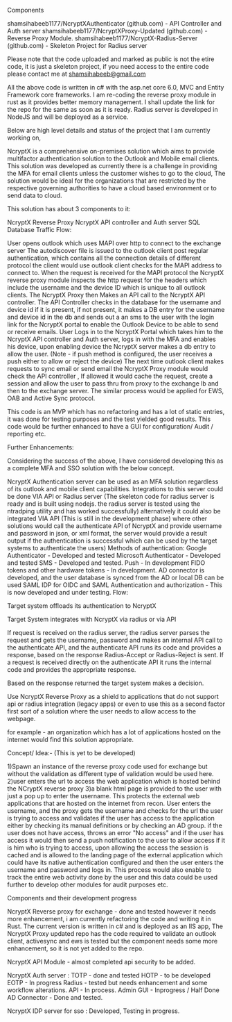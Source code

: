 Components

shamsihabeeb1177/NcryptXAuthenticator (github.com) - API Controller and Auth server shamsihabeeb1177/NcryptXProxy-Updated (github.com) - Reverse Proxy Module. shamsihabeeb1177/NcryptX-Radius-Server (github.com) - Skeleton Project for Radius server

Please note that the code uploaded and marked as public is not the etire code, it is just a skeleton project, if you need access to the entire code please contact me at shamsihabeeb@gmail.com

All the above code is written in c# with the asp.net core 6.0, MVC and Entity Framework core frameworks. I am re-coding the reverse proxy module in rust as it provides better memory management. I shall update the link for the repo for the same as soon as it is ready. Radius server is developed in NodeJS and will be deployed as a service.

Below are high level details and status of the project that I am currently working on,

NcryptX is a comprehensive on-premises solution which aims to provide multifactor authentication solution to the Outlook and Mobile email clients. This solution was developed as currently there is a challenge in providing the MFA for email clients unless the customer wishes to go to the cloud, The solution would be ideal for the organizations that are restricted by the respective governing authorities to have a cloud based environment or to send data to cloud.

This solution has about 3 components to it:

NcryptX Reverse Proxy
NcryptX API controller and Auth server
SQL Database
Traffic Flow:

User opens outlook which uses MAPI over http to connect to the exchange server
The autodiscover file is issued to the outlook client post regular authentication, which contains all the connection details of different protocol the client would use
outlook client checks for the MAPI address to connect to.
When the request is received for the MAPI protocol the NcryptX reverse proxy module inspects the http request for the headers which include the username and the device ID which is unique to all outlook clients.
The NcryptX Proxy then Makes an API call to the NcryptX API controller.
The API Controller checks in the database for the username and device id if it is present, if not present, it makes a DB entry for the username and device id in the db and sends out a an sms to the user with the login link for the NcryptX portal to enable the Outlook Device to be able to send or receive emails.
User Logs in to the NcryptX Portal which takes him to the NcryptX API controller and Auth server, logs in with the MFA and enables his device, upon enabling device the NcryptX server makes a db entry to allow the user. (Note - if push method is configured, the user receives a push either to allow or reject the device)
The next time outlook client makes requests to sync email or send email the NcryptX Proxy module would check the API controller , If allowed it would cache the request, create a session and allow the user to pass thru from proxy to the exchange lb and then to the exchange server.
The similar process would be applied for EWS, OAB and Active Sync protocol.

This code is an MVP which has no refactoring and has a lot of static entries, it was done for testing purposes and the test yielded good results. This code would be further enhanced to have a GUI for configuration/ Audit / reporting etc.

Further Enhancements:

Considering the success of the above, I have considered developing this as a complete MFA and SSO solution with the below concept.

NcryptX Authentication server can be used as an MFA solution regardless of its outlook and mobile client capabilities. Integrations to this server could be done VIA API or Radius server (The skeleton code for radius server is ready and is built using nodejs. the radius server is tested using the ntradping utility and has worked successfully) alternatively it could also be integrated VIA API (This is still in the development phase) where other solutions would call the authenticate API of NcryptX and provide username and password in json, or xml format, the server would provide a result output if the authentication is successful which can be used by the target systems to authenticate the users) Methods of authentication: Google Authenticator - Developed and tested Microsoft Authenticator - Developed and tested SMS - Developed and tested. Push - In development FIDO tokens and other hardware tokens - In development. AD connector is developed, and the user database is synced from the AD or local DB can be used
SAML IDP for OIDC and SAML Authentication and authorization - This is now developed and under testing.
Flow:

Target system offloads its authentication to NcryptX

Target System integrates with NcryptX via radius or via API

If request is received on the radius server, the radius server parses the request and gets the username, password and makes an internal API call to the authenticate API, and the authenticate API runs its code and provides a response, based on the response Radius-Accept or Radius-Reject is sent. If a request is received directly on the authenticate API it runs the internal code and provides the appropriate response.

Based on the response returned the target system makes a decision.

Use NcryptX Reverse Proxy as a shield to applications that do not support api or radius integration (legacy apps) or even to use this as a second factor first sort of a solution where the user needs to allow access to the webpage.

for example - an organization which has a lot of applications hosted on the internet would find this solution appropriate.

Concept/ Idea:- (This is yet to be developed)

1)Spawn an instance of the reverse proxy code used for exchange but without the validation as different type of validation would be used here. 2)user enters the url to access the web application which is hosted behind the NCryptX reverse proxy 3)a blank html page is provided to the user with just a pop up to enter the username. This protects the external web applications that are hosted on the internet from recon. User enters the username, and the proxy gets the username and checks for the url the user is trying to access and validates if the user has access to the application either by checking its manual definitions or by checking an AD group. if the user does not have access, throws an error "No access" and if the user has access it would then send a push notification to the user to allow access if it is him who is trying to access, upon allowing the access the session is cached and is allowed to the landing page of the external application which could have its native authentication configured and then the user enters the username and password and logs in. This process would also enable to track the entire web activity done by the user and this data could be used further to develop other modules for audit purposes etc.

Components and their development progress

NcryptX Reverse proxy for exchange - done and tested however it needs more enhancement, i am currently refactoring the code and writing it in Rust. The current version is written in c# and is deployed as an IIS app, The NcryptX Proxy updated repo has the code required to validate an outlook client, activesync and ews is tested but the component needs some more enhancement, so it is not yet added to the repo.

NcryptX API Module - almost completed api security to be added.

NcryptX Auth server : TOTP - done and tested HOTP - to be developed EOTP - In progress Radius - tested but needs enhancement and some workflow alterations. API - In process. Admin GUI - Inprogress / Half Done AD Connector - Done and tested.

NcryptX IDP server for sso : Developed, Testing in progress.

